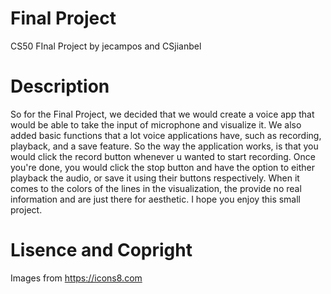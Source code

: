 # Final Project
 CS50 FInal Project by jecampos and CSjianbel

# Description

So for the Final Project, we decided that we would create a voice app that would be able to take the input of 
microphone and visualize it. We also added basic functions that a lot voice applications have, such as recording,
playback, and a save feature. So the way the application works, is that you would click the record button whenever u wanted to 
start recording. Once you're done, you would click the stop button and have the option to either playback the audio, or save it
using their buttons respectively. When it comes to the colors of the lines in the visualization, the provide no real information and
are just there for aesthetic. I hope you enjoy this small project.


# Lisence and Copright 

Images from https://icons8.com